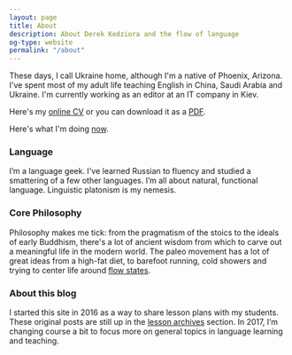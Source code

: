 ```yaml
---
layout: page
title: About
description: About Derek Kedziora and the flow of language
og-type: website
permalink: "/about"
---
```

These days, I call Ukraine home, although I'm a native of Phoenix, Arizona. I've spent most of my adult life teaching English in China, Saudi Arabia and Ukraine. I'm currently working as an editor at an IT company in Kiev.  

Here's my [online CV][0] or you can download it as a [PDF][1].

Here's what I'm doing [now][2]. <!-- , what I [use][3] and what I [regularly read][4]. -->

### Language

I’m a language geek. I've learned Russian to fluency and studied a smattering of a few other languages. I’m all about natural, functional language. Linguistic platonism is my nemesis.

### Core Philosophy

Philosophy makes me tick: from the pragmatism of the stoics to the ideals of early Buddhism, there's a lot of ancient wisdom from which to carve out a meaningful life in the modern world. The paleo movement has a lot of great ideas from a high-fat diet, to barefoot running, cold showers and trying to center life around [flow states][5]. <!-- Here is my [reading list][4] -->

### About this blog

I started this site in 2016 as a way to share lesson plans with my students. These original posts are still up in the [lesson archives][6] section. In 2017, I’m changing course a bit to focus more on general topics in language learning and teaching.

[0]: /cv
[1]: /pages/cv-kedziora.pdf
[2]: /now
[5]: https://en.wikipedia.org/wiki/Flow_(psychology)
[6]: /lesson-archives/
